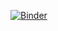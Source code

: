 [![Binder](https://mybinder.org/badge_logo.svg)](https://mybinder.org/v2/gh/humfla123/VPS-FRE-https-mybinder.org-/CABEÇA)
